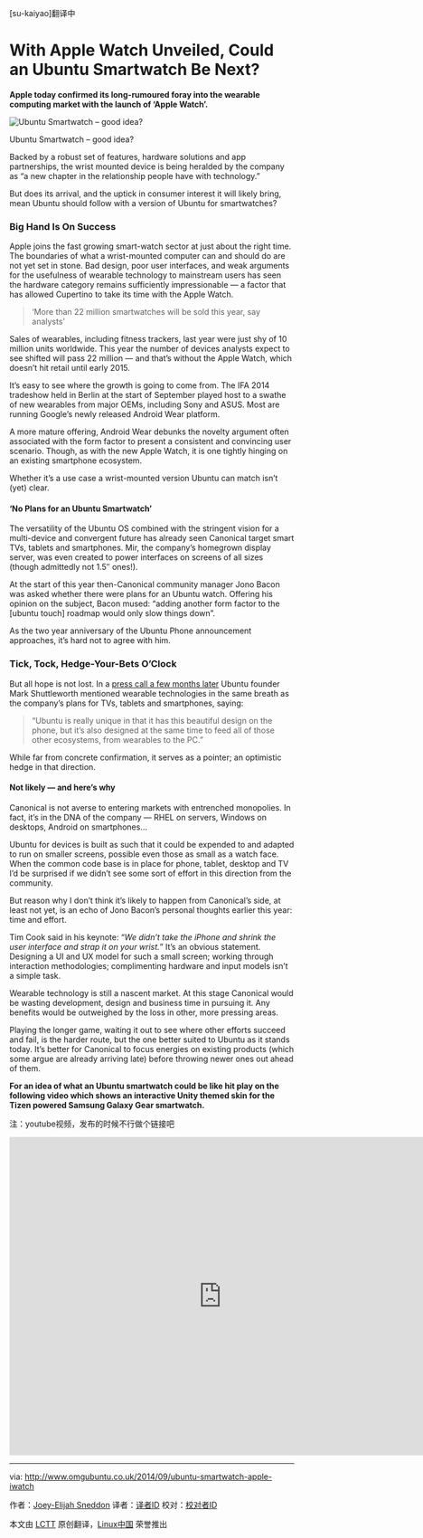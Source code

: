 [su-kaiyao]翻译中

With Apple Watch Unveiled, Could an Ubuntu Smartwatch Be Next?
================================================================================
**Apple today confirmed its long-rumoured foray into the wearable computing market with the launch of ‘Apple Watch’.**

![Ubuntu Smartwatch – good idea?](http://www.omgubuntu.co.uk/wp-content/uploads/2014/09/ubuntu-galaxy-gear-smartwatch.png)

Ubuntu Smartwatch – good idea?

Backed by a robust set of features, hardware solutions and app partnerships, the wrist mounted device is being heralded by the company as “a new chapter in the relationship people have with technology.”

But does its arrival, and the uptick in consumer interest it will likely bring, mean Ubuntu should follow with a version of Ubuntu for smartwatches?

### Big Hand Is On Success ###

Apple joins the fast growing smart-watch sector at just about the right time. The boundaries of what a wrist-mounted computer can and should do are not yet set in stone. Bad design, poor user interfaces, and weak arguments for the usefulness of wearable technology to mainstream users has seen the hardware category remains sufficiently impressionable — a factor that has allowed Cupertino to take its time with the Apple Watch.

> ‘More than 22 million smartwatches will be sold this year, say analysts’

Sales of wearables, including fitness trackers, last year were just shy of 10 million units worldwide. This year the number of devices analysts expect to see shifted will pass 22 million — and that’s without the Apple Watch, which doesn’t hit retail until early 2015.

It’s easy to see where the growth is going to come from. The IFA 2014 tradeshow held in Berlin at the start of September played host to a swathe of new wearables from major OEMs, including Sony and ASUS. Most are running Google’s newly released Android Wear platform.

A more mature offering, Android Wear debunks the novelty argument often associated with the form factor to present a consistent and convincing user scenario. Though, as with the new Apple Watch, it is one tightly hinging on an existing smartphone ecosystem.

Whether it’s a use case a wrist-mounted version Ubuntu can match isn’t (yet) clear.

#### ‘No Plans for an Ubuntu Smartwatch’ ####

The versatility of the Ubuntu OS combined with the stringent vision for a multi-device and convergent future has already seen Canonical target smart TVs, tablets and smartphones. Mir, the company’s homegrown display server, was even created to power interfaces on screens of all sizes (though admittedly not 1.5″ ones!).

At the start of this year then-Canonical community manager Jono Bacon was asked whether there were plans for an Ubuntu watch. Offering his opinion on the subject, Bacon mused: “adding another form factor to the [ubuntu touch] roadmap would only slow things down”. 

As the two year anniversary of the Ubuntu Phone announcement approaches, it’s hard not to agree with him.

### Tick, Tock, Hedge-Your-Bets O’Clock ###

But all hope is not lost. In a [press call a few months later][1] Ubuntu founder Mark Shuttleworth mentioned wearable technologies in the same breath as the company’s plans for TVs, tablets and smartphones, saying:

> “Ubuntu is really unique in that it has this beautiful design on the phone, but it’s also designed at the same time to feed all of those other ecosystems, from wearables to the PC.”

While far from concrete confirmation, it serves as a pointer; an optimistic hedge in that direction.

#### Not likely — and here’s why ####

Canonical is not averse to entering markets with entrenched monopolies. In fact, it’s in the DNA of the company — RHEL on servers, Windows on desktops, Android on smartphones…

Ubuntu for devices is built as such that it could be expended to and adapted to run on smaller screens, possible even those as small as a watch face. When the common code base is in place for phone, tablet, desktop and TV I’d be surprised if we didn’t see some sort of effort in this direction from the community.

But reason why I don’t think it’s likely to happen from Canonical’s side, at least not yet, is an echo of Jono Bacon’s personal thoughts earlier this year: time and effort.

Tim Cook said in his keynote: “*We didn’t take the iPhone and shrink the user interface and strap it on your wrist.*” It’s an obvious statement. Designing a UI and UX model for such a small screen; working through interaction methodologies; complimenting hardware and input models isn’t a simple task.

Wearable technology is still a nascent market. At this stage Canonical would be wasting development, design and business time in pursuing it. Any benefits would be outweighed by the loss in other, more pressing areas.

Playing the longer game, waiting it out to see where other efforts succeed and fail, is the harder route, but the one better suited to Ubuntu as it stands today. It’s better for Canonical to focus energies on existing products (which some argue are already arriving late) before throwing newer ones out ahead of them.

**For an idea of what an Ubuntu smartwatch could be like hit play on the following video which shows an interactive Unity themed skin for the Tizen powered Samsung Galaxy Gear smartwatch.**

注：youtube视频，发布的时候不行做个链接吧
<iframe width="750" height="563" frameborder="0" allowfullscreen="" src="https://www.youtube.com/embed/8Zf5dktXzEs?feature=oembed"></iframe>

--------------------------------------------------------------------------------

via: http://www.omgubuntu.co.uk/2014/09/ubuntu-smartwatch-apple-iwatch

作者：[Joey-Elijah Sneddon][a]
译者：[译者ID](https://github.com/译者ID)
校对：[校对者ID](https://github.com/校对者ID)

本文由 [LCTT](https://github.com/LCTT/TranslateProject) 原创翻译，[Linux中国](http://linux.cn/) 荣誉推出

[a]:https://plus.google.com/117485690627814051450/?rel=author
[1]:http://www.omgubuntu.co.uk/2014/03/ubuntu-tablets-coming-year
